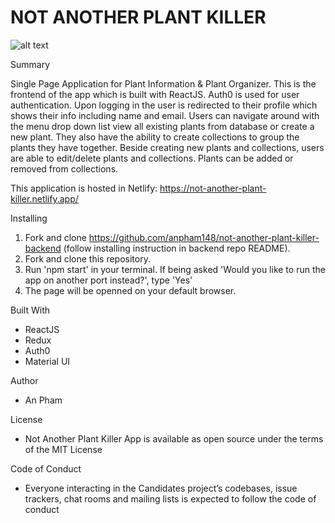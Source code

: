 # NOT ANOTHER PLANT KILLER
![alt text](./public/thumbnail.png) </br>

 Summary

Single Page Application for Plant Information & Plant Organizer. This is the frontend of the app which is built with ReactJS. Auth0 is used for user authentication. Upon logging in the user is redirected to their profile which shows their info including name and email. Users can navigate around with the menu drop down list view all existing plants from database or create a new plant. They also have the ability to create collections to group the plants they have together. Beside creating new plants and collections, users are able to edit/delete plants and collections. Plants can be added or removed from collections. 

This application is hosted in Netlify: https://not-another-plant-killer.netlify.app/

 Installing

1. Fork and clone https://github.com/anpham148/not-another-plant-killer-backend (follow installing instruction in backend repo README).
2. Fork and clone this repository.
3. Run 'npm start' in your terminal. If being asked 'Would you like to run the app on another port instead?', type 'Yes'
4. The page will be openned on your default browser.

Built With

- ReactJS
- Redux
- Auth0
- Material UI

 Author

- An Pham

 License

- Not Another Plant Killer App is available as open source under the terms of the MIT License

 Code of Conduct

- Everyone interacting in the Candidates project’s codebases, issue trackers, chat rooms and mailing lists is expected to follow the code of conduct
